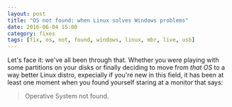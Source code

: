 ```yaml
---
layout: post
title: "OS not found: when Linux solves Windows problems"
date: 2016-06-04 15:00
category: fixes
tags: [fix, os, not, found, windows, linux, mbr, live, usb]
---
```


Let's face it: we've all been through that.
Whether you were playing with some partitions on your disks or finally deciding
to move from *that OS* to a way better Linux distro, expecially if you're new
in this field, it has been at least one moment when you found yourself staring
at a monitor that says:
> Operative System not found.
